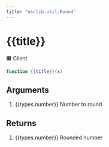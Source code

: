 ```yaml
---
title: "esclib.util:Round"
---
```

# {{title}}
🟧 Client

``` lua
function {{title}}(x)
```

## Arguments
1. {{types.number}} Number to round

## Returns
1. {{types.number}} Rounded number
